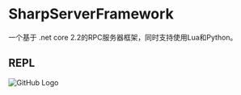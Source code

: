 # SharpServerFramework
一个基于 .net core 2.2的RPC服务器框架，同时支持使用Lua和Python。

## REPL
![GitHub Logo](https://github.com/basecodes/Sharp-ServerFramework/tree/master/Images/REPL.png)
